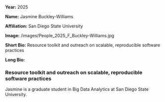 **Year:** 2025

**Name:** Jasmine Buckley-Williams

**Affiliation:** San Diego State University

**Image:** /images/People_2025_F_Buckley-Williams.jpg

**Short Bio:** Resource toolkit and outreach on scalable, reproducible software practices

**Long Bio:**

### Resource toolkit and outreach on scalable, reproducible software practices

Jasmine is a graduate student in Big Data Analytics at San Diego State University.

<!-- ### Selected Resources -->

<!-- <a href="url" class="link-row">Text</a> -->
